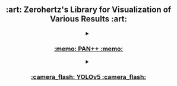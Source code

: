 <div align=center> <h2> :art: 
Zerohertz's Library for Visualization of Various Results :art: </h2> </div>

<details>
<summary align="center">
<h3 align = "center">
<a href="https://github.com/Zerohertz/PANPP">
    :memo: PAN++ :memo:
</a>
</h3>
</summary>
    
#### Import

```python
import zerohertzPlotLib.PANPP as zpl
```

#### [Mean Processing Time](https://github.com/Zerohertz/zerohertzPlotLib/blob/main/PANPP/meanProcessingTime.py#L6)

> In

```python
zpl.meanProcessingTime('../PANPP/results/time')
```

#### [CLEval Plot](https://github.com/Zerohertz/zerohertzPlotLib/blob/main/PANPP/CLEvalPlot.py#L7)

> In

```python
zpl.CLEvalPlot('../PANPP/results/time', 'test')
```

> Out

```python
====================
0 Improved PANPP
1 FPEMs 4 200ep
====================
0,1
Plotting...
||HMean|Precision|Recall|Time|
|:-:|:-:|:-:|:-:|:-:|
|Improved PANPP|97.395 [%]|98.494 [%]|96.321 [%]|120.887 [ms]|
|FPEMs 4 200ep|97.418 [%]|98.705 [%]|96.164 [%]|132.897 [ms]|
|Difference|0.023 [%p]|0.211 [%p]|-0.157 [%p]|12.010 [ms]|
|Percentage|0.023 [%]|0.214 [%]|-0.163 [%]|9.935 [%]|
Saving...
```

||HMean|Precision|Recall|Time|
|:-:|:-:|:-:|:-:|:-:|
|Improved PANPP|97.395 [%]|98.494 [%]|96.321 [%]|120.887 [ms]|
|FPEMs 4 200ep|97.418 [%]|98.705 [%]|96.164 [%]|132.897 [ms]|
|Difference|0.023 [%p]|0.211 [%p]|-0.157 [%p]|12.010 [ms]|
|Percentage|0.023 [%]|0.214 [%]|-0.163 [%]|9.935 [%]|

![Out](https://user-images.githubusercontent.com/42334717/227838021-aaa09808-2592-46e9-bcaa-0cf07d596e5f.png)

#### [Print Res](https://github.com/Zerohertz/zerohertzPlotLib/blob/main/PANPP/diffRes.py#L5)

> In

```python
zpl.printRes('../PANPP/outputs/target/Improved_PANPP')
```

> Out

```python
CASE1.jpg
CASE2.jpg
CASE3.jpg
CASE4.jpg
CASE5.jpg
CASE6.jpg
CASE7.jpg
CASE8.jpg
test.jpg
```

#### [Diff Res](https://github.com/Zerohertz/zerohertzPlotLib/blob/main/PANPP/diffRes.py#L21)

> In

```python
Ver = ['Improved_PANPP', 'FPEMs_4_200ep']

zpl.diffRes('../PANPP/outputs/target', 'test.jpg', [0, 0, 2000, 2000], Ver, 'test')
```
> Out

![out](https://user-images.githubusercontent.com/42334717/227835637-8bb43564-36ad-45c2-acbc-fc2625a3acfc.png)

</details>

<details>
<summary align="center">
<h3 align = "center">
<a href="https://github.com/Team-BoonMoSa/YOLOv5">
    :camera_flash: YOLOv5 :camera_flash:
</a>
</h3>
</summary>

#### Import
    
```python
import zerohertzPlotLib.YOLOv5 as zpl
```

#### Make Results

> In

```python
zpl.makeResults('test')
```

> Out

```
====================
0 YOLOv5n
1 YOLOv5x_100
2 YOLOv5m
3 YOLOv5x
4 YOLOv5x_500
====================
0,2,4
100%|█████████████████████████████████████████████████████████████| 20/20 [00:19<00:00,  1.02it/s]
```

![test-val-box_loss](https://user-images.githubusercontent.com/42334717/227849086-7301cf56-ad15-440f-b03c-1612f4235357.png)

</details>